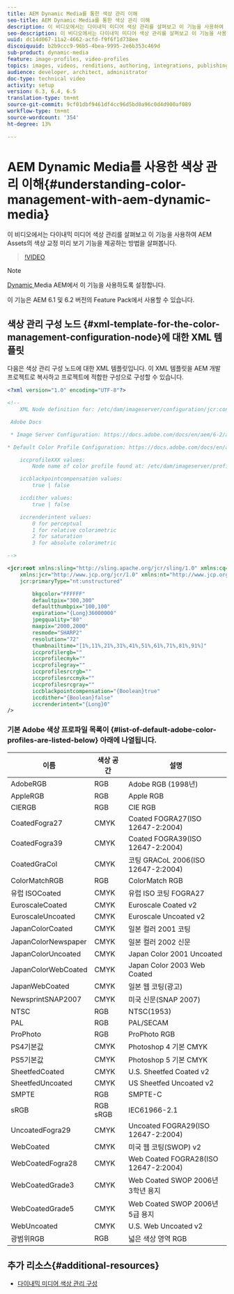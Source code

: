 ```yaml
---
title: AEM Dynamic Media를 통한 색상 관리 이해
seo-title: AEM Dynamic Media를 통한 색상 관리 이해
description: 이 비디오에서는 다이내믹 미디어 색상 관리를 살펴보고 이 기능을 사용하여 AEM Assets의 색상 교정 미리 보기 기능을 제공하는 방법을 살펴봅니다.
seo-description: 이 비디오에서는 다이내믹 미디어 색상 관리를 살펴보고 이 기능을 사용하여 AEM Assets의 색상 교정 미리 보기 기능을 제공하는 방법을 살펴봅니다.
uuid: dc14d067-11a2-4662-acfd-f9f6f1d738ee
discoiquuid: b2b9ccc9-96b5-4bea-9995-2e6b353c469d
sub-product: dynamic-media
feature: image-profiles, video-profiles
topics: images, videos, renditions, authoring, integrations, publishing, metadata
audience: developer, architect, administrator
doc-type: technical video
activity: setup
version: 6.3, 6.4, 6.5
translation-type: tm+mt
source-git-commit: 9cf01dbf9461df4cc96d5bd0a96c0d4d900af089
workflow-type: tm+mt
source-wordcount: '354'
ht-degree: 13%

---
```



# AEM Dynamic Media를 사용한 색상 관리 이해{#understanding-color-management-with-aem-dynamic-media}

이 비디오에서는 다이내믹 미디어 색상 관리를 살펴보고 이 기능을 사용하여 AEM Assets의 색상 교정 미리 보기 기능을 제공하는 방법을 살펴봅니다.

>[!VIDEO](https://video.tv.adobe.com/v/16792/?quality=9&learn=on)

>[!NOTE]
>
>[Dynamic ](https://docs.adobe.com/docs/en/aem/6-0/administer/integration/dynamic-media/enabling-dynamic-media.html) Media AEM에서 이 기능을 사용하도록 설정합니다.

이 기능은 AEM 6.1 및 6.2 버전의 Feature Pack에서 사용할 수 있습니다.

## 색상 관리 구성 노드 {#xml-template-for-the-color-management-configuration-node}에 대한 XML 템플릿

다음은 색상 관리 구성 노드에 대한 XML 템플릿입니다. 이 XML 템플릿을 AEM 개발 프로젝트로 복사하고 프로젝트에 적합한 구성으로 구성할 수 있습니다.

```xml
<?xml version="1.0" encoding="UTF-8"?>

<!--
    XML Node definition for: /etc/dam/imageserver/configuration/jcr:content/settings

 Adobe Docs

 * Image Server Configuration: https://docs.adobe.com/docs/en/aem/6-2/administer/content/dynamic-media/config-dynamic.html#Configuring%20Dynamic%20Media%20Image%20Settings

* Default Color Profile Configuration: https://docs.adobe.com/docs/en/aem/6-1/administer/content/dynamic-media/config-dynamic.html#Configuring%20the%20default%20color%20profiles

    iccprofileXXX values:
        Node name of color profile found at: /etc/dam/imageserver/profiles

    iccblackpointcompensation values:
        true | false

    iccdither values:
        true | false

    iccrenderintent values:
        0 for perceptual
        1 for relative colorimetric
        2 for saturation
        3 for absolute colorimetric

-->

<jcr:root xmlns:sling="http://sling.apache.org/jcr/sling/1.0" xmlns:cq="http://www.day.com/jcr/cq/1.0"
    xmlns:jcr="http://www.jcp.org/jcr/1.0" xmlns:nt="http://www.jcp.org/jcr/nt/1.0"
    jcr:primaryType="nt:unstructured"

        bkgcolor="FFFFFF"
        defaultpix="300,300"
        defaultthumbpix="100,100"
        expiration="{Long}36000000"
        jpegquality="80"
        maxpix="2000,2000"
        resmode="SHARP2"
        resolution="72"
        thumbnailtime="[1%,11%,21%,31%,41%,51%,61%,71%,81%,91%]"
        iccprofilergb=""
        iccprofilecmyk=""
        iccprofilegray=""
        iccprofilesrcrgb=""
        iccprofilesrccmyk=""
        iccprofilesrcgray=""
        iccblackpointcompensation="{Boolean}true"
        iccdither="{Boolean}false"
        iccrenderintent="{Long}0"
/>
```

### 기본 Adobe 색상 프로파일 목록이 {#list-of-default-adobe-color-profiles-are-listed-below} 아래에 나열됩니다.

| 이름 | 색상 공간 | 설명 |
| ------------------- | ---------- | ------------------------------------- |
| AdobeRGB | RGB | Adobe RGB (1998년) |
| AppleRGB | RGB | Apple RGB |
| CIERGB | RGB | CIE RGB |
| CoatedFogra27 | CMYK | Coated FOGRA27(ISO 12647-2:2004) |
| CoatedFogra39 | CMYK | Coated FOGRA39(ISO 12647-2:2004) |
| CoatedGraCol | CMYK | 코팅 GRACoL 2006(ISO 12647-2:2004) |
| ColorMatchRGB | RGB | ColorMatch RGB |
| 유럽 ISOCoated | CMYK | 유럽 ISO 코팅 FOGRA27 |
| EuroscaleCoated | CMYK | Euroscale Coated v2 |
| EuroscaleUncoated | CMYK | Euroscale Uncoated v2 |
| JapanColorCoated | CMYK | 일본 컬러 2001 코팅 |
| JapanColorNewspaper | CMYK | 일본 컬러 2002 신문 |
| JapanColorUncoated | CMYK | Japan Color 2001 Uncoated |
| JapanColorWebCoated | CMYK | Japan Color 2003 Web Coated |
| JapanWebCoated | CMYK | 일본 웹 코팅(광고) |
| NewsprintSNAP2007 | CMYK | 미국 신문(SNAP 2007) |
| NTSC | RGB | NTSC(1953) |
| PAL | RGB | PAL/SECAM |
| ProPhoto | RGB | ProPhoto RGB |
| PS4기본값 | CMYK | Photoshop 4 기본 CMYK |
| PS5기본값 | CMYK | Photoshop 5 기본 CMYK |
| SheetfedCoated | CMYK | U.S. Sheetfed Coated v2 |
| SheetfedUncoated | CMYK | US Sheetfed Uncoated v2 |
| SMPTE | RGB | SMPTE-C |
| sRGB | RGB sRGB | IEC61966-2.1 |
| UncoatedFogra29 | CMYK | Uncoated FOGRA29(ISO 12647-2:2004) |
| WebCoated | CMYK | 미국 웹 코팅(SWOP) v2 |
| WebCoatedFogra28 | CMYK | Web Coated FOGRA28(ISO 12647-2:2004) |
| WebCoatedGrade3 | CMYK | Web Coated SWOP 2006년 3학년 용지 |
| WebCoatedGrade5 | CMYK | Web Coated SWOP 2006년 5급 용지 |
| WebUncoated | CMYK | U.S. Web Uncoated v2 |
| 광범위RGB | RGB | 넓은 색상 영역 RGB |

## 추가 리소스{#additional-resources}

* [다이내믹 미디어 색상 관리 구성](https://helpx.adobe.com/experience-manager/6-5/assets/using/config-dynamic.html#ConfiguringDynamicMediaColorManagement)
